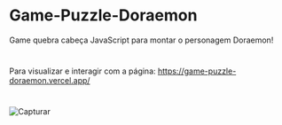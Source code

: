 # Game-Puzzle-Doraemon
Game quebra cabeça JavaScript para montar o personagem Doraemon!
#
Para visualizar e interagir com a página: https://game-puzzle-doraemon.vercel.app/
#
![Capturar](https://github.com/Gilvsalves/Game-Puzzle-Doraemon/assets/118073101/eef055db-212d-4f73-871e-77063bf17414)
